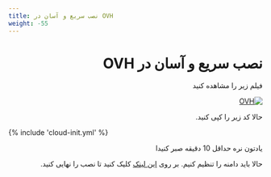 ```yaml
---
title: نصب سریع و آسان در OVH
weight: -55
---
```


<div dir="rtl" markdown="1">

# نصب سریع و آسان در OVH
فیلم زیر را مشاهده کنید

[![OVH](https://img.youtube.com/vi/06fMizOb-DE/maxresdefault.jpg)](https://www.youtube.com/watch?v=06fMizOb-DE)



حالا کد زیر را کپی کنید.

<div dir="ltr" markdown="1">
  

{% include 'cloud-init.yml' %}


</div>

یادتون نره حداقل 10 دقیقه  صبر کنیدا

حالا باید دامنه را تنظیم کنیم. بر روی [این لینک](/fa/manager/installation-and-setup/Guide-for-setting-up-the-domain-and-finalizing-the-installation/) کلیک کنید تا نصب را نهایی کنید.

</div>
